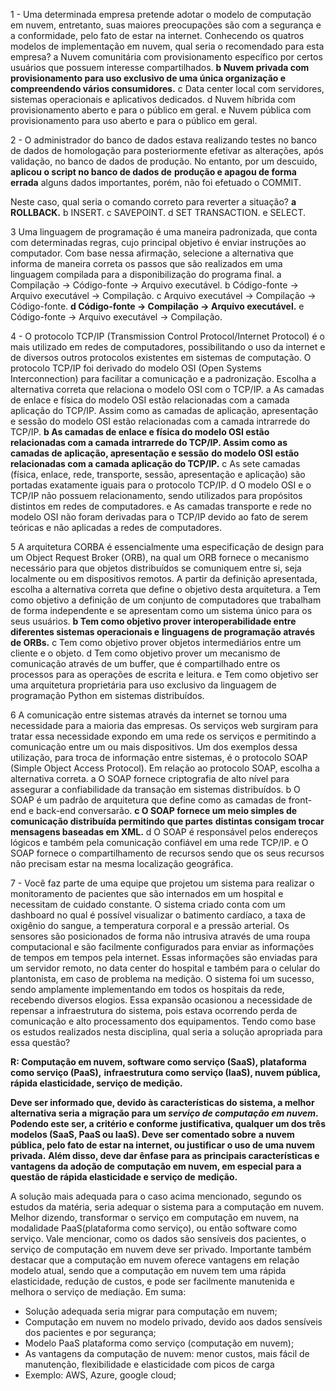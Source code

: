 1 - Uma determinada empresa pretende adotar o modelo de computação em nuvem,
entretanto, suas maiores preocupações são com a segurança e a conformidade, pelo fato
de estar na internet. Conhecendo os quatros modelos de implementação em nuvem, qual
seria o recomendado para esta empresa?
a Nuvem comunitária com provisionamento específico por certos usuários que
possuem interesse compartilhados.
**b Nuvem privada com provisionamento para uso exclusivo de uma única organização e**
**compreendendo vários consumidores.**
c Data center local com servidores, sistemas operacionais e aplicativos dedicados.
d Nuvem híbrida com provisionamento aberto e para o público em geral.
e Nuvem pública com provisionamento para uso aberto e para o público em geral.

2 - O administrador do banco de dados estava realizando testes no banco de dados de
homologação para posteriormente efetivar as alterações, após validação, no banco de
dados de produção. No entanto, por um descuido, **aplicou o script no banco de dados de**
**produção e apagou de forma errada** alguns dados importantes, porém, não foi efetuado o
COMMIT.

Neste caso, qual seria o comando correto para reverter a situação?
**a ROLLBACK.**
b INSERT.
c SAVEPOINT.
d SET TRANSACTION.
e SELECT.

3 Uma linguagem de programação é uma maneira padronizada, que conta com
determinadas regras, cujo principal objetivo é enviar instruções ao computador.
Com base nessa afirmação, selecione a alternativa que informa de maneira correta os
passos que são realizados em uma linguagem compilada para a disponibilização do
programa final.
a Compilação -> Código-fonte -> Arquivo executável.
b Código-fonte -> Arquivo executável -> Compilação.
c Arquivo executável -> Compilação -> Código-fonte.
**d Código-fonte -> Compilação -> Arquivo executável.**
e Código-fonte -> Arquivo executável -> Compilação.

4 - O protocolo TCP/IP (Transmission Control Protocol/Internet Protocol) é o mais utilizado em
redes de computadores, possibilitando o uso da internet e de diversos outros protocolos
existentes em sistemas de computação. O protocolo TCP/IP foi derivado do modelo OSI
(Open Systems Interconnection) para facilitar a comunicação e a padronização.
Escolha a alternativa correta que relaciona o modelo OSI com o TCP/IP.
a As camadas de enlace e física do modelo OSI estão relacionadas com a camada
aplicação do TCP/IP. Assim como as camadas de aplicação, apresentação e sessão
do modelo OSI estão relacionadas com a camada intrarrede do TCP/IP.
**b As camadas de enlace e física do modelo OSI estão relacionadas com a camada**
**intrarrede do TCP/IP. Assim como as camadas de aplicação, apresentação e sessão**
**do modelo OSI estão relacionadas com a camada aplicação do TCP/IP.**
c As sete camadas (física, enlace, rede, transporte, sessão, apresentação e aplicação)
são portadas exatamente iguais para o protocolo TCP/IP.
d O modelo OSI e o TCP/IP não possuem relacionamento, sendo utilizados para
propósitos distintos em redes de computadores.
e As camadas transporte e rede no modelo OSI não foram derivadas para o TCP/IP
devido ao fato de serem teóricas e não aplicadas a redes de computadores.

5 A arquitetura CORBA é essencialmente uma especificação de design para um Object
Request Broker (ORB), na qual um ORB fornece o mecanismo necessário para que
objetos distribuídos se comuniquem entre si, seja localmente ou em dispositivos remotos.
A partir da definição apresentada, escolha a alternativa correta que define o objetivo desta
arquitetura.
a Tem como objetivo a definição de um conjunto de computadores que trabalham de
forma independente e se apresentam como um sistema único para os seus usuários.
**b Tem como objetivo prover interoperabilidade entre diferentes sistemas operacionais e**
**linguagens de programação através de ORBs.**
c Tem como objetivo prover objetos intermediários entre um cliente e o objeto.
d Tem como objetivo prover um mecanismo de comunicação através de um buffer, que
é compartilhado entre os processos para as operações de escrita e leitura.
e Tem como objetivo ser uma arquitetura proprietária para uso exclusivo da linguagem
de programação Python em sistemas distribuídos.


6 A comunicação entre sistemas através da internet se tornou uma necessidade para a
maioria das empresas. Os serviços web surgiram para tratar essa necessidade expondo
em uma rede os serviços e permitindo a comunicação entre um ou mais dispositivos. Um
dos exemplos dessa utilização, para troca de informação entre sistemas, é o protocolo
SOAP (Simple Object Access Protocol).
Em relação ao protocolo SOAP, escolha a alternativa correta.
a O SOAP fornece criptografia de alto nível para assegurar a confiabilidade da
transação em sistemas distribuídos.
b O SOAP é um padrão de arquitetura que define como as camadas de front-end e
back-end conversarão.
**c O SOAP fornece um meio simples de comunicação distribuída permitindo que partes**
**distintas consigam trocar mensagens baseadas em XML.**
d O SOAP é responsável pelos endereços lógicos e também pela comunicação
confiável em uma rede TCP/IP.
e O SOAP fornece o compartilhamento de recursos sendo que os seus recursos não
precisam estar na mesma localização geográfica.

7 - Você faz parte de uma equipe que projetou um sistema para realizar o monitoramento de
pacientes que são internados em um hospital e necessitam de cuidado constante. O
sistema criado conta com um dashboard no qual é possível visualizar o batimento
cardíaco, a taxa de oxigênio do sangue, a temperatura corporal e a pressão arterial. Os
sensores são posicionados de forma não intrusiva através de uma roupa computacional e
são facilmente configurados para enviar as informações de tempos em tempos pela
internet. Essas informações são enviadas para um servidor remoto, no data center do
hospital e também para o celular do plantonista, em caso de problema na medição.
O sistema foi um sucesso, sendo amplamente implementando em todos os hospitais da
rede, recebendo diversos elogios. Essa expansão ocasionou a necessidade de repensar a
infraestrutura do sistema, pois estava ocorrendo perda de comunicação e alto
processamento dos equipamentos.
Tendo como base os estudos realizados nesta disciplina, qual seria a solução apropriada
para essa questão?

**R: Computação em nuvem, software como serviço (SaaS), plataforma como serviço (PaaS),**
**infraestrutura como serviço (IaaS), nuvem pública, rápida elasticidade, serviço de medição.**

**Deve ser informado que, devido às características do sistema, a melhor alternativa seria a**
**migração para um *serviço de computação em nuvem*. Podendo este ser, a critério e conforme**
**justificativa, qualquer um dos três modelos (SaaS, PaaS ou IaaS). Deve ser comentado sobre**
**a nuvem pública, pelo fato de estar na internet, ou justificar o uso de uma nuvem privada.**
**Além disso, deve dar ênfase para as principais características e vantagens da adoção de**
**computação em nuvem, em especial para a questão de rápida elasticidade e serviço de**
**medição.**

A solução mais adequada para o caso acima mencionado, segundo os estudos da matéria, seria adequar o sistema para a computação em nuvem. Melhor dizendo, transformar o serviço em computação em nuvem, na modalidade PaaS(plataforma como serviço), ou então software como serviço. Vale  mencionar, como os dados são sensíveis dos pacientes, o serviço de computação em nuvem deve ser privado. Importante também destacar que a computação em nuvem oferece vantagens em relação modelo atual, sendo que a  computação em nuvem tem uma rápida elasticidade, redução de custos, e  pode ser facilmente manutenida e melhora o serviço de mediação. 
Em suma: 
-  Solução adequada seria migrar para computação em nuvem; 
- Computação em nuvem no modelo privado, devido aos dados sensíveis dos pacientes e por segurança; 
- Modelo PaaS plataforma como serviço (computação em nuvem); 
- As vantagens da computação de nuvem: menor  custos, mais fácil de manutenção, flexibilidade e elasticidade com picos de carga 
- Exemplo: AWS, Azure, google cloud;